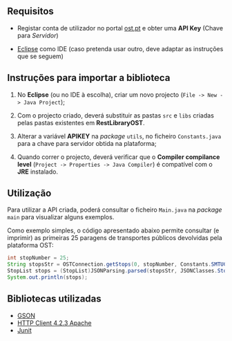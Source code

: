 ## Requisitos

* Registar conta de utilizador no portal [ost.pt](ost.pt) e obter uma **API Key** (Chave para *Servidor*)

* [Eclipse](http://eclipse.org/) como IDE (caso pretenda usar outro, deve adaptar as instruções que se seguem)


## Instruções para importar a biblioteca

1. No **Eclipse** (ou no IDE à escolha), criar um novo projecto (`File -> New -> Java Project`);

2. Com o projecto criado, deverá substituir as pastas `src` e `libs` criadas pelas pastas existentes em **RestLibraryOST**.

3. Alterar a variável **APIKEY** na *package* `utils`, no ficheiro `Constants.java` para a chave para servidor obtida na plataforma;

4. Quando correr o projecto, deverá verificar que o **Compiler compilance level** (`Project -> Properties -> Java Compiler`) é compatível com o **JRE** instalado.


## Utilização

Para utilizar a API criada, poderá consultar o ficheiro `Main.java` na *package* `main` para visualizar alguns exemplos.

Como exemplo simples, o código apresentado abaixo permite consultar (e imprimir) as primeiras 25 paragens de transportes públicos devolvidas pela plataforma OST:

```java
int stopNumber = 25;
String stopsStr = OSTConnection.getStops(0, stopNumber, Constants.SMTUC);
StopList stops = (StopList)JSONParsing.parsed(stopsStr, JSONClasses.Stop);
System.out.println(stops);
```

## Bibliotecas utilizadas
* [GSON](http://code.google.com/p/google-gson/)
* [HTTP Client 4.2.3 Apache](http://hc.apache.org/downloads.cgi)
* [Junit](https://github.com/junit-team/junit)
